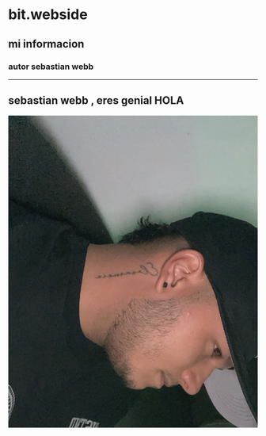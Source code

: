 # bit.webside
## mi informacion
### autor sebastian webb
---
sebastian webb , eres genial
HOLA
---
![imagen](ph.jpg)

